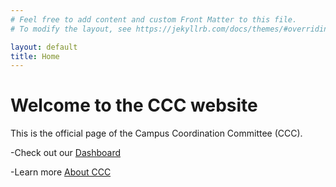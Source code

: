 ```yaml
---
# Feel free to add content and custom Front Matter to this file.
# To modify the layout, see https://jekyllrb.com/docs/themes/#overriding-theme-defaults

layout: default
title: Home
---
```


# Welcome to the CCC website

This is the official page of the Campus Coordination Committee (CCC).

-Check out our [Dashboard](/dashboard/)

-Learn more [About CCC](/about/)

